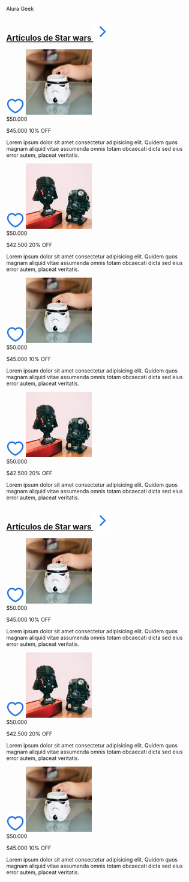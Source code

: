 Alura Geek

<section class="products">
            <div class="products__title">
                <h2 class="products__title-content"><a class="products__title-link" href="#">Artículos de Star wars <img class="products__title-link-img" src="./assets/images/icons/right.svg" alt=""></a></h2>
            </div>
            <div class="products-container products-scroller">
                <div class="product card-view">
                    <img class="product__mark" src="./assets/images/icons/alike.svg" alt="icono de me gusta">
                    <img class="product__preview" src="./assets/images/products/mini-head-white.jpg" alt="preview de producto">
                    <div class="product-content">
                        <span class="product-content__price-before">$50.000</span>
                        <p class="product-content__price">$45.000 <span class="product-content__descount">10% OFF</span></p>
                        <p class="product-content__details">Lorem ipsum dolor sit amet consectetur adipisicing elit. Quidem quos magnam aliquid vitae assumenda omnis totam obcaecati dicta sed eius error autem, placeat veritatis.</p>
                    </div>
                </div>
                <div class="product card-view">
                    <img class="product__mark" src="./assets/images/icons/alike.svg" alt="icono de me gusta">
                    <img class="product__preview" src="./assets/images/products/mini-head-black.jpg" alt="preview de producto">
                    <div class="product-content">
                        <span class="product-content__price-before">$50.000</span>
                        <p class="product-content__price">$42.500 <span class="product-content__descount">20% OFF</span></p>
                        <p class="product-content__details">Lorem ipsum dolor sit amet consectetur adipisicing elit. Quidem quos magnam aliquid vitae assumenda omnis totam obcaecati dicta sed eius error autem, placeat veritatis.</p>
                    </div>
                </div>
                <div class="product card-view">
                    <img class="product__mark" src="./assets/images/icons/alike.svg" alt="icono de me gusta">
                    <img class="product__preview" src="./assets/images/products/mini-head-white.jpg" alt="preview de producto">
                    <div class="product-content">
                        <span class="product-content__price-before">$50.000</span>
                        <p class="product-content__price">$45.000 <span class="product-content__descount">10% OFF</span></p>
                        <p class="product-content__details">Lorem ipsum dolor sit amet consectetur adipisicing elit. Quidem quos magnam aliquid vitae assumenda omnis totam obcaecati dicta sed eius error autem, placeat veritatis.</p>
                    </div>
                </div>
                <div class="product card-view">
                    <img class="product__mark" src="./assets/images/icons/alike.svg" alt="icono de me gusta">
                    <img class="product__preview" src="./assets/images/products/mini-head-black.jpg" alt="preview de producto">
                    <div class="product-content">
                        <span class="product-content__price-before">$50.000</span>
                        <p class="product-content__price">$42.500 <span class="product-content__descount">20% OFF</span></p>
                        <p class="product-content__details">Lorem ipsum dolor sit amet consectetur adipisicing elit. Quidem quos magnam aliquid vitae assumenda omnis totam obcaecati dicta sed eius error autem, placeat veritatis.</p>
                    </div>
                </div>
            </div>
        </section>
        <section class="products">
            <div class="products__title">
                <h2 class="products__title-content"><a class="products__title-link" href="#">Artículos de Star wars <img class="products__title-link-img" src="./assets/images/icons/right.svg" alt=""></a></h2>
            </div>
            <div class="products-container">
                <div class="product card-view">
                    <img class="product__mark" src="./assets/images/icons/alike.svg" alt="icono de me gusta">
                    <img class="product__preview" src="./assets/images/products/mini-head-white.jpg" alt="preview de producto">
                    <div class="product-content">
                        <span class="product-content__price-before">$50.000</span>
                        <p class="product-content__price">$45.000 <span class="product-content__descount">10% OFF</span></p>
                        <p class="product-content__details">Lorem ipsum dolor sit amet consectetur adipisicing elit. Quidem quos magnam aliquid vitae assumenda omnis totam obcaecati dicta sed eius error autem, placeat veritatis.</p>
                    </div>
                </div>
                <div class="product card-view">
                    <img class="product__mark" src="./assets/images/icons/alike.svg" alt="icono de me gusta">
                    <img class="product__preview" src="./assets/images/products/mini-head-black.jpg" alt="preview de producto">
                    <div class="product-content">
                        <span class="product-content__price-before">$50.000</span>
                        <p class="product-content__price">$42.500 <span class="product-content__descount">20% OFF</span></p>
                        <p class="product-content__details">Lorem ipsum dolor sit amet consectetur adipisicing elit. Quidem quos magnam aliquid vitae assumenda omnis totam obcaecati dicta sed eius error autem, placeat veritatis.</p>
                    </div>
                </div>
                <div class="product card-view">
                    <img class="product__mark" src="./assets/images/icons/alike.svg" alt="icono de me gusta">
                    <img class="product__preview" src="./assets/images/products/mini-head-white.jpg" alt="preview de producto">
                    <div class="product-content">
                        <span class="product-content__price-before">$50.000</span>
                        <p class="product-content__price">$45.000 <span class="product-content__descount">10% OFF</span></p>
                        <p class="product-content__details">Lorem ipsum dolor sit amet consectetur adipisicing elit. Quidem quos magnam aliquid vitae assumenda omnis totam obcaecati dicta sed eius error autem, placeat veritatis.</p>
                    </div>
                </div>
            </div>
        </section>